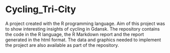# Cycling_Tri-City
A project created with the R programming language. Aim of this project was to show interesting insights of cycling in Gdansk. The repository contains the code in the R language, the R Markdown report and the report generated in the html format. The data and graphics needed to implement the project are also available as part of the repository.

